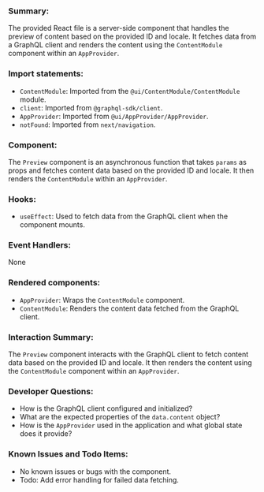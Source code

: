 ### Summary:
The provided React file is a server-side component that handles the preview of content based on the provided ID and locale. It fetches data from a GraphQL client and renders the content using the `ContentModule` component within an `AppProvider`.

### Import statements:
- `ContentModule`: Imported from the `@ui/ContentModule/ContentModule` module.
- `client`: Imported from `@graphql-sdk/client`.
- `AppProvider`: Imported from `@ui/AppProvider/AppProvider`.
- `notFound`: Imported from `next/navigation`.

### Component:
The `Preview` component is an asynchronous function that takes `params` as props and fetches content data based on the provided ID and locale. It then renders the `ContentModule` within an `AppProvider`.

### Hooks:
- `useEffect`: Used to fetch data from the GraphQL client when the component mounts.

### Event Handlers:
None

### Rendered components:
- `AppProvider`: Wraps the `ContentModule` component.
- `ContentModule`: Renders the content data fetched from the GraphQL client.

### Interaction Summary:
The `Preview` component interacts with the GraphQL client to fetch content data based on the provided ID and locale. It then renders the content using the `ContentModule` component within an `AppProvider`.

### Developer Questions:
- How is the GraphQL client configured and initialized?
- What are the expected properties of the `data.content` object?
- How is the `AppProvider` used in the application and what global state does it provide?

### Known Issues and Todo Items:
- No known issues or bugs with the component.
- Todo: Add error handling for failed data fetching.